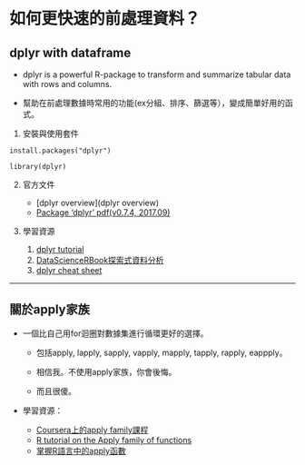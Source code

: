 # 如何更快速的前處理資料？

## dplyr with dataframe

* dplyr is a powerful R-package to transform and summarize tabular data with rows and columns.

* 幫助在前處理數據時常用的功能(ex分組、排序、篩選等），變成簡單好用的函式。

1. 安裝與使用套件
```
install.packages("dplyr")

library(dplyr)
```

2. 官方文件
    * [dplyr overview](dplyr overview)
    * [Package ‘dplyr’ pdf(v0.7.4, 2017.09)](https://cran.r-project.org/web/packages/dplyr/dplyr.pdf)

3. 學習資源

    1. [dplyr tutorial](http://genomicsclass.github.io/book/pages/dplyr_tutorial.html)
    2. [DataScienceRBook探索式資料分析](https://yijutseng.github.io/DataScienceRBook/eda.html)
    3. [dplyr cheat sheet](https://www.rstudio.com/wp-content/uploads/2015/02/data-wrangling-cheatsheet.pdf)

---

## 關於apply家族

* 一個比自己用for迴圈對數據集進行循環更好的選擇。

    * 包括apply, lapply, sapply, vapply, mapply, tapply, rapply, eappply。

    * 相信我。不使用apply家族，你會後悔。

    * 而且很傻。

* 學習資源：
    * [Coursera上的apply family課程](https://www.coursera.org/learn/r-programming/lecture/t5iuo/loop-functions-lapply)
    * [R tutorial on the Apply family of functions](https://www.r-bloggers.com/r-tutorial-on-the-apply-family-of-functions/)
    * [掌握R語言中的apply函數](http://blog.fens.me/r-apply/)